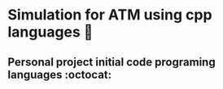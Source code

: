 # Simulation for ATM using cpp languages 🏧

## Personal project initial code programing languages :octocat:

